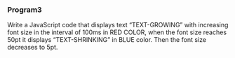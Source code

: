 ### Program3
Write a JavaScript code that displays text “TEXT-GROWING” with increasing font
size in the interval of 100ms in RED COLOR, when the font size reaches 50pt it displays
“TEXT-SHRINKING” in BLUE color. Then the font size decreases to 5pt.
